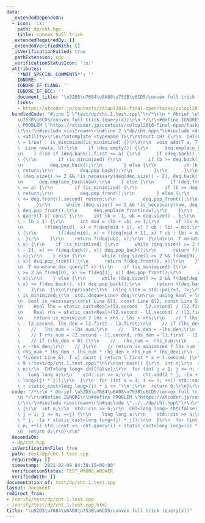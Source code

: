 ```yaml
---
data:
  _extendedDependsOn:
  - icon: ':x:'
    path: dp/cht.hpp
    title: convex hull trick
  _extendedRequiredBy: []
  _extendedVerifiedWith: []
  _isVerificationFailed: true
  _pathExtension: cpp
  _verificationStatusIcon: ':x:'
  attributes:
    '*NOT_SPECIAL_COMMENTS*': ''
    IGNORE: ''
    IGNORE_IF_CLANG: ''
    IGNORE_IF_GCC: ''
    document_title: "\u52D5\u7684\u8A08\u753B\u6CD5/convex full trick (query(x))"
    links:
    - https://atcoder.jp/contests/colopl2018-final-open/tasks/colopl2018_final_c
  bundledCode: "#line 1 \"test/dp/cht.1.test.cpp\"\n/*\r\n * @brief \u52D5\u7684\u8A08\
    \u753B\u6CD5/convex full trick (query(x))\r\n */\r\n#define IGNORE\r\n#define\
    \ PROBLEM \"https://atcoder.jp/contests/colopl2018-final-open/tasks/colopl2018_final_c\"\
    \r\n\r\n#include <iostream>\r\n#line 2 \"dp/cht.hpp\"\n#include <deque>\r\n#include\
    \ <utility>\r\n\r\ntemplate <typename T>\r\nstruct CHT {\r\n  CHT(bool is_minimized\
    \ = true) : is_minimized(is_minimized) {}\r\n\r\n  void add(T a, T b) {\r\n  \
    \  Line now(a, b);\r\n    if (deq.empty()) {\r\n      deq.emplace_back(now);\r\
    \n    } else if (deq.back().first <= a) {\r\n      if (deq.back().first == a)\
    \ {\r\n        if (is_minimized) {\r\n          if (b >= deq.back().second) return;\r\
    \n          deq.pop_back();\r\n        } else {\r\n          if (b <= deq.back().second)\
    \ return;\r\n          deq.pop_back();\r\n        }\r\n      }\r\n      while\
    \ (deq.size() >= 2 && !is_necessary(deq[deq.size() - 2], deq.back(), now)) deq.pop_back();\r\
    \n      deq.emplace_back(now);\r\n    } else {\r\n      if (deq.front().first\
    \ == a) {\r\n        if (is_minimized) {\r\n          if (b >= deq.front().second)\
    \ return;\r\n          deq.pop_front();\r\n        } else {\r\n          if (b\
    \ <= deq.front().second) return;\r\n          deq.pop_front();\r\n        }\r\n\
    \      }\r\n      while (deq.size() >= 2 && !is_necessary(now, deq[0], deq[1]))\
    \ deq.pop_front();\r\n      deq.emplace_front(now);\r\n    }\r\n  }\r\n\r\n  T\
    \ query(T x) const {\r\n    int lb = -1, ub = deq.size() - 1;\r\n    while (ub\
    \ - lb > 1) {\r\n      int mid = (lb + ub) >> 1;\r\n      if (is_minimized) {\r\
    \n        (f(deq[mid], x) < f(deq[mid + 1], x) ? ub : lb) = mid;\r\n      } else\
    \ {\r\n        (f(deq[mid], x) > f(deq[mid + 1], x) ? ub : lb) = mid;\r\n    \
    \  }\r\n    }\r\n    return f(deq[ub], x);\r\n  }\r\n\r\n  T monotone_inc_query(T\
    \ x) {\r\n    if (is_minimized) {\r\n      while (deq.size() >= 2 && f(deq[deq.size()\
    \ - 2], x) <= f(deq.back(), x)) deq.pop_back();\r\n      return f(deq.back(),\
    \ x);\r\n    } else {\r\n      while (deq.size() >= 2 && f(deq[0], x) <= f(deq[1],\
    \ x)) deq.pop_front();\r\n      return f(deq.front(), x);\r\n    }\r\n  }\r\n\r\
    \n  T monotone_dec_query(T x) {\r\n    if (is_minimized) {\r\n      while (deq.size()\
    \ >= 2 && f(deq[0], x) >= f(deq[1], x)) deq.pop_front();\r\n      return f(deq.front(),\
    \ x);\r\n    } else {\r\n      while (deq.size() >= 2 && f(deq[deq.size() - 2],\
    \ x) >= f(deq.back(), x)) deq.pop_back();\r\n      return f(deq.back(), x);\r\n\
    \    }\r\n  }\r\n\r\nprivate:\r\n  using Line = std::pair<T, T>;\r\n\r\n  bool\
    \ is_minimized;\r\n  std::deque<Line> deq;\r\n\r\n  using Real = long double;\r\
    \n  bool is_necessary(const Line &l1, const Line &l2, const Line &l3) const {\r\
    \n    Real lhs = static_cast<Real>(l3.second - l2.second) / (l2.first - l3.first);\r\
    \n    Real rhs = static_cast<Real>(l2.second - l1.second) / (l1.first - l2.first);\r\
    \n    return is_minimized ? lhs < rhs : lhs > rhs;\r\n    // T lhs_num = l3.second\
    \ - l2.second, lhs_den = l2.first - l3.first;\r\n    // if (lhs_den < 0) {\r\n\
    \    //   lhs_num = -lhs_num;\r\n    //   lhs_den = -lhs_den;\r\n    // }\r\n\
    \    // T rhs_num = l2.second - l1.second, rhs_den = l1.first - l2.first;\r\n\
    \    // if (rhs_den < 0) {\r\n    //   rhs_num = -rhs_num;\r\n    //   rhs_den\
    \ = -rhs_den;\r\n    // }\r\n    // return is_minimized ? lhs_num * rhs_den <\
    \ rhs_num * lhs_den : lhs_num * rhs_den > rhs_num * lhs_den;\r\n  }\r\n\r\n  T\
    \ f(const Line &l, T x) const { return l.first * x + l.second; }\r\n};\r\n#line\
    \ 9 \"test/dp/cht.1.test.cpp\"\n\r\nint main() {\r\n  int n;\r\n  std::cin >>\
    \ n;\r\n  CHT<long long> cht(false);\r\n  for (int j = 1; j <= n; ++j) {\r\n \
    \   long long a;\r\n    std::cin >> a;\r\n    cht.add(2 * j, -(a + static_cast<long\
    \ long>(j) * j));\r\n  }\r\n  for (int i = 1; i <= n; ++i) std::cout << -cht.query(i)\
    \ + static_cast<long long>(i) * i << '\\n';\r\n  return 0;\r\n}\r\n"
  code: "/*\r\n * @brief \u52D5\u7684\u8A08\u753B\u6CD5/convex full trick (query(x))\r\
    \n */\r\n#define IGNORE\r\n#define PROBLEM \"https://atcoder.jp/contests/colopl2018-final-open/tasks/colopl2018_final_c\"\
    \r\n\r\n#include <iostream>\r\n#include \"../../dp/cht.hpp\"\r\n\r\nint main()\
    \ {\r\n  int n;\r\n  std::cin >> n;\r\n  CHT<long long> cht(false);\r\n  for (int\
    \ j = 1; j <= n; ++j) {\r\n    long long a;\r\n    std::cin >> a;\r\n    cht.add(2\
    \ * j, -(a + static_cast<long long>(j) * j));\r\n  }\r\n  for (int i = 1; i <=\
    \ n; ++i) std::cout << -cht.query(i) + static_cast<long long>(i) * i << '\\n';\r\
    \n  return 0;\r\n}\r\n"
  dependsOn:
  - dp/cht.hpp
  isVerificationFile: true
  path: test/dp/cht.1.test.cpp
  requiredBy: []
  timestamp: '2021-02-09 04:38:15+09:00'
  verificationStatus: TEST_WRONG_ANSWER
  verifiedWith: []
documentation_of: test/dp/cht.1.test.cpp
layout: document
redirect_from:
- /verify/test/dp/cht.1.test.cpp
- /verify/test/dp/cht.1.test.cpp.html
title: "\u52D5\u7684\u8A08\u753B\u6CD5/convex full trick (query(x))"
---
```

